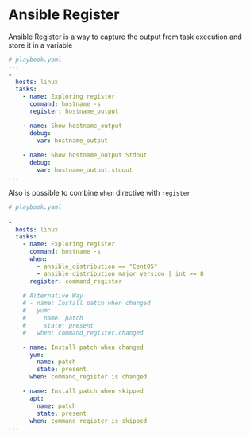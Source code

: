 # Ansible Register

Ansible Register is a way to capture the output from task execution and store it in a variable

```yaml
# playbook.yaml
---
-
  hosts: linux
  tasks:
    - name: Exploring register
      command: hostname -s
      register: hostname_output

    - name: Show hostname_output
      debug:
        var: hostname_output
    
    - name: Show hostname_output Stdout
      debug:
        var: hostname_output.stdout
...
```

Also is possible to combine `when` directive with `register`
```yaml
# playbook.yaml
---
-
  hosts: linux
  tasks:
    - name: Exploring register
      command: hostname -s
      when: 
        - ansible_distribution == "CentOS" 
        - ansible_distribution_major_version | int >= 8
      register: command_register
 
    # Alternative Way
    # - name: Install patch when changed
    #   yum:
    #     name: patch
    #     state: present
    #   when: command_register.changed

    - name: Install patch when changed
      yum:
        name: patch
        state: present
      when: command_register is changed

    - name: Install patch when skipped
      apt:
        name: patch
        state: present
      when: command_register is skipped
...
```